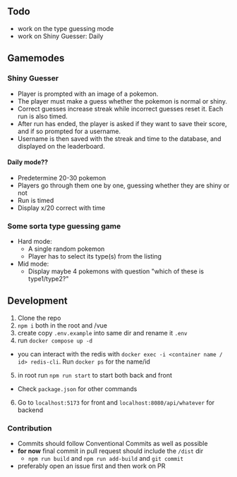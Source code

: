 ## Todo

- work on the type guessing mode
- work on Shiny Guesser: Daily

## Gamemodes

### Shiny Guesser

- Player is prompted with an image of a pokemon.
- The player must make a guess whether the pokemon is normal or shiny.
- Correct guesses increase streak while incorrect guesses reset it. Each run is also timed.
- After run has ended, the player is asked if they want to save their score, and if so prompted for a username.
- Username is then saved with the streak and time to the database, and displayed on the leaderboard.

#### Daily mode??

- Predetermine 20-30 pokemon
- Players go through them one by one, guessing whether they are shiny or not
- Run is timed
- Display x/20 correct with time

### Some sorta type guessing game

- Hard mode:
  - A single random pokemon
  - Player has to select its type(s) from the listing
- Mid mode:
  - Display maybe 4 pokemons with question "which of these is type1/type2?"

## Development

1. Clone the repo
2. `npm i` both in the root and /vue
3. create copy `.env.example` into same dir and rename it `.env`
4. run `docker compose up -d`

- you can interact with the redis with `docker exec -i <container name / id> redis-cli`. Run `docker ps` for the name/id

5. in root run `npm run start` to start both back and front

- Check `package.json` for other commands

6. Go to `localhost:5173` for front and `localhost:8080/api/whatever` for backend

### Contribution

- Commits should follow Conventional Commits as well as possible
- **for now** final commit in pull request should include the `/dist` dir
  - `npm run build` and `npm run add-build` and `git commit`
- preferably open an issue first and then work on PR
